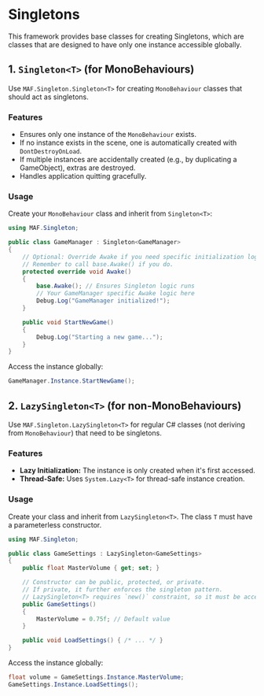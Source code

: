 # Singletons

This framework provides base classes for creating Singletons, which are classes that are designed to have only one instance accessible globally.

## 1. `Singleton<T>` (for MonoBehaviours)

Use `MAF.Singleton.Singleton<T>` for creating `MonoBehaviour` classes that should act as singletons.

### Features
- Ensures only one instance of the `MonoBehaviour` exists.
- If no instance exists in the scene, one is automatically created with `DontDestroyOnLoad`.
- If multiple instances are accidentally created (e.g., by duplicating a GameObject), extras are destroyed.
- Handles application quitting gracefully.

### Usage
Create your `MonoBehaviour` class and inherit from `Singleton<T>`:
```csharp
using MAF.Singleton;

public class GameManager : Singleton<GameManager>
{
    // Optional: Override Awake if you need specific initialization logic
    // Remember to call base.Awake() if you do.
    protected override void Awake()
    {
        base.Awake(); // Ensures Singleton logic runs
        // Your GameManager specific Awake logic here
        Debug.Log("GameManager initialized!");
    }

    public void StartNewGame()
    {
        Debug.Log("Starting a new game...");
    }
}
```
Access the instance globally:
```csharp
GameManager.Instance.StartNewGame();
```

## 2. `LazySingleton<T>` (for non-MonoBehaviours)

Use `MAF.Singleton.LazySingleton<T>` for regular C# classes (not deriving from `MonoBehaviour`) that need to be singletons.

### Features
- **Lazy Initialization:** The instance is only created when it's first accessed.
- **Thread-Safe:** Uses `System.Lazy<T>` for thread-safe instance creation.

### Usage
Create your class and inherit from `LazySingleton<T>`. The class `T` must have a parameterless constructor.
```csharp
using MAF.Singleton;

public class GameSettings : LazySingleton<GameSettings>
{
    public float MasterVolume { get; set; }

    // Constructor can be public, protected, or private.
    // If private, it further enforces the singleton pattern.
    // LazySingleton<T> requires `new()` constraint, so it must be accessible.
    public GameSettings() 
    {
        MasterVolume = 0.75f; // Default value
    }

    public void LoadSettings() { /* ... */ }
}
```
Access the instance globally:
```csharp
float volume = GameSettings.Instance.MasterVolume;
GameSettings.Instance.LoadSettings();
```

